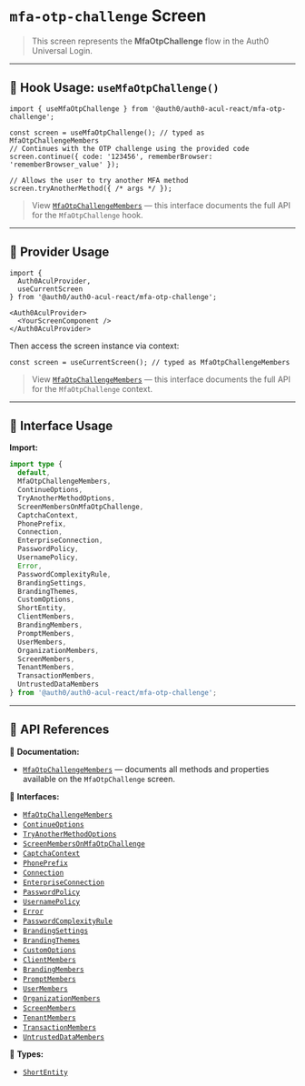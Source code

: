 # `mfa-otp-challenge` Screen

> This screen represents the **MfaOtpChallenge** flow in the Auth0 Universal Login.

---

## 🔹 Hook Usage: `useMfaOtpChallenge()`

```tsx
import { useMfaOtpChallenge } from '@auth0/auth0-acul-react/mfa-otp-challenge';

const screen = useMfaOtpChallenge(); // typed as MfaOtpChallengeMembers
// Continues with the OTP challenge using the provided code
screen.continue({ code: '123456', rememberBrowser: 'rememberBrowser_value' });

// Allows the user to try another MFA method
screen.tryAnotherMethod({ /* args */ });
```

> View [`MfaOtpChallengeMembers`](https://auth0.github.io/universal-login/interfaces/Classes.MfaOtpChallengeMembers.html) — this interface documents the full API for the `MfaOtpChallenge` hook.

---

## 🔹 Provider Usage

```tsx
import {
  Auth0AculProvider,
  useCurrentScreen
} from '@auth0/auth0-acul-react/mfa-otp-challenge';

<Auth0AculProvider>
  <YourScreenComponent />
</Auth0AculProvider>
```

Then access the screen instance via context:

```tsx
const screen = useCurrentScreen(); // typed as MfaOtpChallengeMembers
```

> View [`MfaOtpChallengeMembers`](https://auth0.github.io/universal-login/interfaces/Classes.MfaOtpChallengeMembers.html) — this interface documents the full API for the `MfaOtpChallenge` context.

---

## 🔹 Interface Usage

**Import:**

```ts
import type {
  default,
  MfaOtpChallengeMembers,
  ContinueOptions,
  TryAnotherMethodOptions,
  ScreenMembersOnMfaOtpChallenge,
  CaptchaContext,
  PhonePrefix,
  Connection,
  EnterpriseConnection,
  PasswordPolicy,
  UsernamePolicy,
  Error,
  PasswordComplexityRule,
  BrandingSettings,
  BrandingThemes,
  CustomOptions,
  ShortEntity,
  ClientMembers,
  BrandingMembers,
  PromptMembers,
  UserMembers,
  OrganizationMembers,
  ScreenMembers,
  TenantMembers,
  TransactionMembers,
  UntrustedDataMembers
} from '@auth0/auth0-acul-react/mfa-otp-challenge';
```

---

## 🔸 API References

📝 **Documentation:**  
- [`MfaOtpChallengeMembers`](https://auth0.github.io/universal-login/interfaces/Classes.MfaOtpChallengeMembers.html) — documents all methods and properties available on the `MfaOtpChallenge` screen.

📃 **Interfaces:**
- [`MfaOtpChallengeMembers`](https://auth0.github.io/universal-login/interfaces/Classes.MfaOtpChallengeMembers.html)
- [`ContinueOptions`](https://auth0.github.io/universal-login/interfaces/Classes.ContinueOptions.html)
- [`TryAnotherMethodOptions`](https://auth0.github.io/universal-login/interfaces/Classes.TryAnotherMethodOptions.html)
- [`ScreenMembersOnMfaOtpChallenge`](https://auth0.github.io/universal-login/interfaces/Classes.ScreenMembersOnMfaOtpChallenge.html)
- [`CaptchaContext`](https://auth0.github.io/universal-login/interfaces/Classes.CaptchaContext.html)
- [`PhonePrefix`](https://auth0.github.io/universal-login/interfaces/Classes.PhonePrefix.html)
- [`Connection`](https://auth0.github.io/universal-login/interfaces/Classes.Connection.html)
- [`EnterpriseConnection`](https://auth0.github.io/universal-login/interfaces/Classes.EnterpriseConnection.html)
- [`PasswordPolicy`](https://auth0.github.io/universal-login/interfaces/Classes.PasswordPolicy.html)
- [`UsernamePolicy`](https://auth0.github.io/universal-login/interfaces/Classes.UsernamePolicy.html)
- [`Error`](https://auth0.github.io/universal-login/interfaces/Classes.Error.html)
- [`PasswordComplexityRule`](https://auth0.github.io/universal-login/interfaces/Classes.PasswordComplexityRule.html)
- [`BrandingSettings`](https://auth0.github.io/universal-login/interfaces/Classes.BrandingSettings.html)
- [`BrandingThemes`](https://auth0.github.io/universal-login/interfaces/Classes.BrandingThemes.html)
- [`CustomOptions`](https://auth0.github.io/universal-login/interfaces/Classes.CustomOptions.html)
- [`ClientMembers`](https://auth0.github.io/universal-login/interfaces/Classes.ClientMembers.html)
- [`BrandingMembers`](https://auth0.github.io/universal-login/interfaces/Classes.BrandingMembers.html)
- [`PromptMembers`](https://auth0.github.io/universal-login/interfaces/Classes.PromptMembers.html)
- [`UserMembers`](https://auth0.github.io/universal-login/interfaces/Classes.UserMembers.html)
- [`OrganizationMembers`](https://auth0.github.io/universal-login/interfaces/Classes.OrganizationMembers.html)
- [`ScreenMembers`](https://auth0.github.io/universal-login/interfaces/Classes.ScreenMembers.html)
- [`TenantMembers`](https://auth0.github.io/universal-login/interfaces/Classes.TenantMembers.html)
- [`TransactionMembers`](https://auth0.github.io/universal-login/interfaces/Classes.TransactionMembers.html)
- [`UntrustedDataMembers`](https://auth0.github.io/universal-login/interfaces/Classes.UntrustedDataMembers.html)


📃 **Types:**
- [`ShortEntity`](https://auth0.github.io/universal-login/types/Classes.ShortEntity.html)
